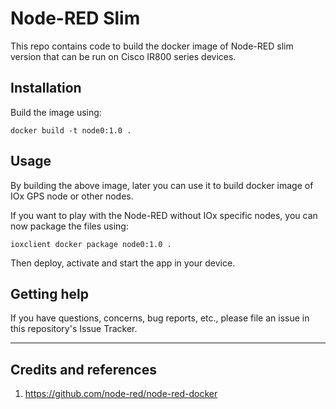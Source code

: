 # Node-RED Slim

This repo contains code to build the docker image of Node-RED slim version that can be run on Cisco IR800 series devices.

## Installation

Build the image using:

`docker build -t node0:1.0 .`

## Usage

By building the above image, later you can use it to build docker image of IOx GPS node or other nodes.

If you want to play with the Node-RED without IOx specific nodes, you can now package the files using:

`ioxclient docker package node0:1.0 .`

Then deploy, activate and start the app in your device.

## Getting help

If you have questions, concerns, bug reports, etc., please file an issue in this repository's Issue Tracker.


----

## Credits and references

1. https://github.com/node-red/node-red-docker
